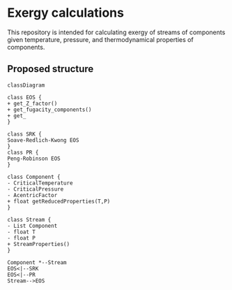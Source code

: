 # Exergy calculations
This repository is intended for calculating exergy of streams of components given temperature, pressure, and thermodynamical properties of components.

## Proposed structure

```mermaid
classDiagram

class EOS {
+ get_Z_factor()
+ get_fugacity_components()
+ get_
}

class SRK {
Soave-Redlich-Kwong EOS
}
class PR {
Peng-Robinson EOS
}

class Component {
- CriticalTemperature
- CriticalPressure
- AcentricFactor
+ float getReducedProperties(T,P)
}

class Stream {
- List Component
- float T
- float P
+ StreamProperties()
}

Component *--Stream
EOS<|--SRK
EOS<|--PR
Stream-->EOS

```
